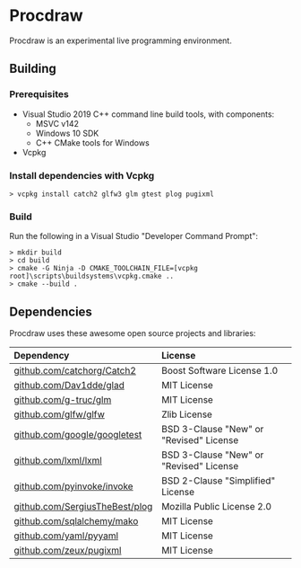 # Procdraw

Procdraw is an experimental live programming environment.

## Building

### Prerequisites

- Visual Studio 2019 C++ command line build tools, with components:
    - MSVC v142
    - Windows 10 SDK
    - C++ CMake tools for Windows
- Vcpkg

### Install dependencies with Vcpkg

    > vcpkg install catch2 glfw3 glm gtest plog pugixml

### Build

Run the following in a Visual Studio "Developer Command Prompt":

    > mkdir build
    > cd build
    > cmake -G Ninja -D CMAKE_TOOLCHAIN_FILE=[vcpkg root]\scripts\buildsystems\vcpkg.cmake ..
    > cmake --build .

## Dependencies

Procdraw uses these awesome open source projects and libraries:

| Dependency | License |
| :--------- | :------ |
| [github.com/catchorg/Catch2](https://github.com/catchorg/Catch2) | Boost Software License 1.0 |
| [github.com/Dav1dde/glad](https://github.com/Dav1dde/glad) | MIT License |
| [github.com/g-truc/glm](https://github.com/g-truc/glm) | MIT License |
| [github.com/glfw/glfw](https://github.com/glfw/glfw) | Zlib License |
| [github.com/google/googletest](https://github.com/google/googletest) | BSD 3-Clause "New" or "Revised" License |
| [github.com/lxml/lxml](https://github.com/lxml/lxml) | BSD 3-Clause "New" or "Revised" License |
| [github.com/pyinvoke/invoke](https://github.com/pyinvoke/invoke) | BSD 2-Clause "Simplified" License |
| [github.com/SergiusTheBest/plog](https://github.com/SergiusTheBest/plog) | Mozilla Public License 2.0 |
| [github.com/sqlalchemy/mako](https://github.com/sqlalchemy/mako) | MIT License |
| [github.com/yaml/pyyaml](https://github.com/yaml/pyyaml) | MIT License |
| [github.com/zeux/pugixml](https://github.com/zeux/pugixml) | MIT License |
